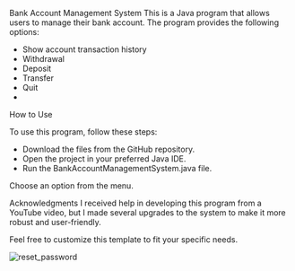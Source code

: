 Bank Account Management System
This is a Java program that allows users to manage their bank account.
The program provides the following options:

- Show account transaction history
- Withdrawal
- Deposit
- Transfer
- Quit
- 
How to Use

To use this program, follow these steps:

- Download the files from the GitHub repository.
- Open the project in your preferred Java IDE.
- Run the BankAccountManagementSystem.java file.

Choose an option from the menu.

Acknowledgments
I received help in developing this program from a YouTube video, but I made several upgrades to the system to make it more robust and user-friendly.

Feel free to customize this template to fit your specific needs.

![reset_password](https://github.com/nikola104/Bank-System/assets/94450955/4443a9eb-c308-4983-b32e-b08331902cbf)

